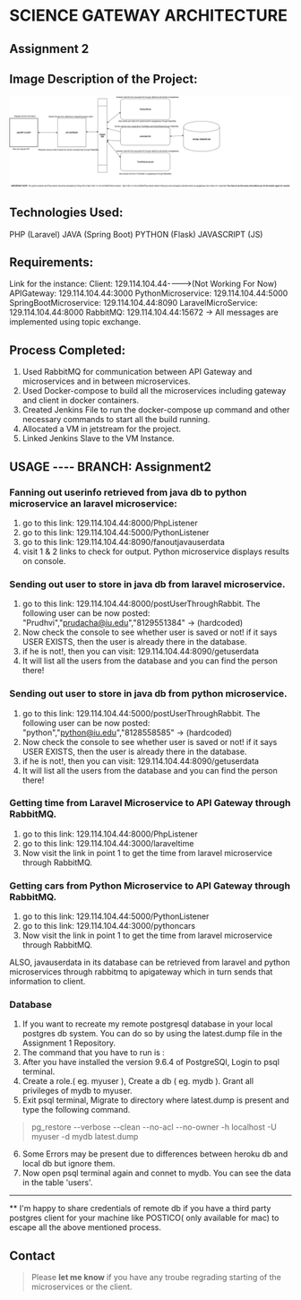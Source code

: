 # SCIENCE GATEWAY ARCHITECTURE

## Assignment 2

## Image Description of the Project:

![alt text](https://github.com/airavata-courses/stephenpaul2727/blob/master/Assignment2/assignment2sga.png "Project Image Layout")

## Technologies Used:

PHP (Laravel)
JAVA (Spring Boot)
PYTHON (Flask)
JAVASCRIPT (JS)

## Requirements:
Link for the instance:
Client: 129.114.104.44---->(Not Working For Now)
APIGateway: 129.114.104.44:3000
PythonMicroservice: 129.114.104.44:5000
SpringBootMicroservice: 129.114.104.44:8090
LaravelMicroService: 129.114.104.44:8000
RabbitMQ: 129.114.104.44:15672 -> All messages are implemented using topic exchange. 

## Process Completed:
1. Used RabbitMQ for communication between API Gateway and microservices and in between microservices.
2. Used Docker-compose to build all the microservices including gateway and client in docker containers.
3. Created Jenkins File to run the docker-compose up command and other necessary commands to start all the build running.
4. Allocated a VM in jetstream for the project. 
5. Linked Jenkins Slave to the VM Instance.


## USAGE ---- BRANCH: Assignment2

### Fanning out userinfo retrieved from java db to python microservice an laravel microservice:

1. go to this link: 129.114.104.44:8000/PhpListener
2. go to this link: 129.114.104.44:5000/PythonListener
3. go to this link: 129.114.104.44:8090/fanoutjavauserdata
4. visit 1 & 2 links to check for output. Python microservice displays results on console.

### Sending out user to store in java db from laravel microservice.

1. go to this link: 129.114.104.44:8000/postUserThroughRabbit. The following user can be now posted:
"Prudhvi","prudacha@iu.edu","8129551384" -> (hardcoded)
2. Now check the console to see whether user is saved or not! if it says USER EXISTS, then the user is already there in the database.
3. if he is not!, then you can visit: 129.114.104.44:8090/getuserdata 
4. It will list all the users from the database and you can find the person there!

### Sending out user to store in java db from python microservice.

1. go to this link: 129.114.104.44:5000/postUserThroughRabbit. The following user can be now posted:
"python","python@iu.edu","8128558585" -> (hardcoded)
2. Now check the console to see whether user is saved or not! if it says USER EXISTS, then the user is already there in the database.
3. if he is not!, then you can visit: 129.114.104.44:8090/getuserdata 
4. It will list all the users from the database and you can find the person there!

### Getting time from Laravel Microservice to API Gateway through RabbitMQ.

1. go to this link: 129.114.104.44:8000/PhpListener
2. go to this link: 129.114.104.44:3000/laraveltime
3. Now visit the link in point 1 to get the time from laravel microservice through RabbitMQ.

### Getting cars from Python Microservice to API Gateway through RabbitMQ.
1. go to this link: 129.114.104.44:5000/PythonListener
2. go to this link: 129.114.104.44:3000/pythoncars
3. Now visit the link in point 1 to get the time from laravel microservice through RabbitMQ.

ALSO, javauserdata in its database can be retrieved from laravel and python microservices through rabbitmq to apigateway which in turn sends that information to client. 


### Database

1. If you want to recreate my remote postgresql database in your local postgres db system. You can do so by using the latest.dump file in the Assignment 1 Repository.
2. The command that you have to run is :
3. After you have installed the version 9.6.4 of PostgreSQl, Login to psql terminal.
4. Create a role.( eg. myuser ), Create a db ( eg. mydb ). Grant all privileges of mydb to myuser. 
5. Exit psql terminal, Migrate to directory where latest.dump is present and type the following command.
> pg_restore --verbose --clean --no-acl --no-owner -h localhost -U myuser -d mydb latest.dump
6. Some Errors may be present due to differences between heroku db and local db but ignore them.
7. Now open psql terminal again and connet to mydb. You can see the data in the table 'users'.
-------------------------------------------------------------------------------------------------------
** I'm happy to share credentials of remote db if you have a third party postgres client for your machine like POSTICO( only available for mac) to escape all the above mentioned process.

## Contact

> Please **let me know** if you have any troube regrading starting of the microservices or the client.




